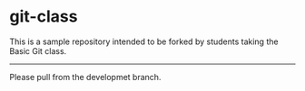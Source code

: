 # git-class
This is a sample repository intended to be forked by students taking the Basic Git class.
***
Please pull from the developmet branch.
